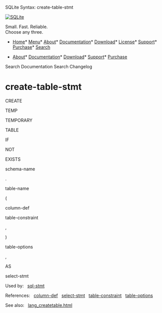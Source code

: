 




SQLite Syntax: create\-table\-stmt




[![SQLite](../images/sqlite370_banner.gif)](../index.html)


Small. Fast. Reliable.  
Choose any three.


* [Home](../index.html)* [Menu](javascript:void(0))* [About](../about.html)* [Documentation](../docs.html)* [Download](../download.html)* [License](../copyright.html)* [Support](../support.html)* [Purchase](../prosupport.html)* [Search](javascript:void(0))




* [About](../about.html)* [Documentation](../docs.html)* [Download](../download.html)* [Support](../support.html)* [Purchase](../prosupport.html)






Search Documentation
Search Changelog







# create\-table\-stmt








CREATE

TEMP

TEMPORARY

TABLE













IF



NOT



EXISTS








schema\-name



.



table\-name








(



column\-def

table\-constraint



,

)



table\-options

,




















AS



select\-stmt




  


Used by:   [sql\-stmt](./sql-stmt.html)  

References:   [column\-def](./column-def.html)   [select\-stmt](./select-stmt.html)   [table\-constraint](./table-constraint.html)   [table\-options](./table-options.html)  

See also:   [lang\_createtable.html](../lang_createtable.html)


